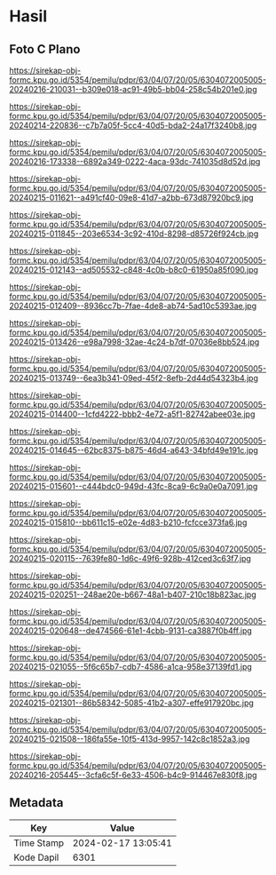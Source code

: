 # Hasil

## Foto C Plano

https://sirekap-obj-formc.kpu.go.id/5354/pemilu/pdpr/63/04/07/20/05/6304072005005-20240216-210031--b309e018-ac91-49b5-bb04-258c54b201e0.jpg

https://sirekap-obj-formc.kpu.go.id/5354/pemilu/pdpr/63/04/07/20/05/6304072005005-20240214-220836--c7b7a05f-5cc4-40d5-bda2-24a17f3240b8.jpg

https://sirekap-obj-formc.kpu.go.id/5354/pemilu/pdpr/63/04/07/20/05/6304072005005-20240216-173338--6892a349-0222-4aca-93dc-741035d8d52d.jpg

https://sirekap-obj-formc.kpu.go.id/5354/pemilu/pdpr/63/04/07/20/05/6304072005005-20240215-011621--a491cf40-09e8-41d7-a2bb-673d87920bc9.jpg

https://sirekap-obj-formc.kpu.go.id/5354/pemilu/pdpr/63/04/07/20/05/6304072005005-20240215-011845--203e6534-3c92-410d-8298-d85726f924cb.jpg

https://sirekap-obj-formc.kpu.go.id/5354/pemilu/pdpr/63/04/07/20/05/6304072005005-20240215-012143--ad505532-c848-4c0b-b8c0-61950a85f090.jpg

https://sirekap-obj-formc.kpu.go.id/5354/pemilu/pdpr/63/04/07/20/05/6304072005005-20240215-012409--8936cc7b-7fae-4de8-ab74-5ad10c5393ae.jpg

https://sirekap-obj-formc.kpu.go.id/5354/pemilu/pdpr/63/04/07/20/05/6304072005005-20240215-013426--e98a7998-32ae-4c24-b7df-07036e8bb524.jpg

https://sirekap-obj-formc.kpu.go.id/5354/pemilu/pdpr/63/04/07/20/05/6304072005005-20240215-013749--6ea3b341-09ed-45f2-8efb-2d44d54323b4.jpg

https://sirekap-obj-formc.kpu.go.id/5354/pemilu/pdpr/63/04/07/20/05/6304072005005-20240215-014400--1cfd4222-bbb2-4e72-a5f1-82742abee03e.jpg

https://sirekap-obj-formc.kpu.go.id/5354/pemilu/pdpr/63/04/07/20/05/6304072005005-20240215-014645--62bc8375-b875-46d4-a643-34bfd49e191c.jpg

https://sirekap-obj-formc.kpu.go.id/5354/pemilu/pdpr/63/04/07/20/05/6304072005005-20240215-015601--c444bdc0-949d-43fc-8ca9-6c9a0e0a7091.jpg

https://sirekap-obj-formc.kpu.go.id/5354/pemilu/pdpr/63/04/07/20/05/6304072005005-20240215-015810--bb611c15-e02e-4d83-b210-fcfcce373fa6.jpg

https://sirekap-obj-formc.kpu.go.id/5354/pemilu/pdpr/63/04/07/20/05/6304072005005-20240215-020115--7639fe80-1d6c-49f6-928b-412ced3c63f7.jpg

https://sirekap-obj-formc.kpu.go.id/5354/pemilu/pdpr/63/04/07/20/05/6304072005005-20240215-020251--248ae20e-b667-48a1-b407-210c18b823ac.jpg

https://sirekap-obj-formc.kpu.go.id/5354/pemilu/pdpr/63/04/07/20/05/6304072005005-20240215-020648--de474566-61e1-4cbb-9131-ca3887f0b4ff.jpg

https://sirekap-obj-formc.kpu.go.id/5354/pemilu/pdpr/63/04/07/20/05/6304072005005-20240215-021055--5f6c65b7-cdb7-4586-a1ca-958e37139fd1.jpg

https://sirekap-obj-formc.kpu.go.id/5354/pemilu/pdpr/63/04/07/20/05/6304072005005-20240215-021301--86b58342-5085-41b2-a307-effe917920bc.jpg

https://sirekap-obj-formc.kpu.go.id/5354/pemilu/pdpr/63/04/07/20/05/6304072005005-20240215-021508--186fa55e-10f5-413d-9957-142c8c1852a3.jpg

https://sirekap-obj-formc.kpu.go.id/5354/pemilu/pdpr/63/04/07/20/05/6304072005005-20240216-205445--3cfa6c5f-6e33-4506-b4c9-914467e830f8.jpg


## Metadata

| Key        | Value               |
| ---------- | ------------------- |
| Time Stamp | 2024-02-17 13:05:41 |
| Kode Dapil | 6301                |



